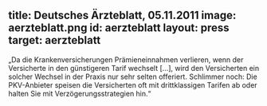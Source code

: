 title: Deutsches Ärzteblatt, 05.11.2011
image: aerzteblatt.png
id: aerzteblatt
layout: press
target: aerzteblatt
---
„Da die Krankenversicherungen Prämieneinnahmen verlieren, wenn der Versicherte in den günstigeren Tarif wechselt […], wird den Versicherten ein solcher Wechsel in der Praxis nur sehr selten offeriert. Schlimmer noch: Die PKV-Anbieter speisen die Versicherten oft mit drittklassigen Tarifen ab oder halten Sie mit Verzögerungsstrategien hin.“
